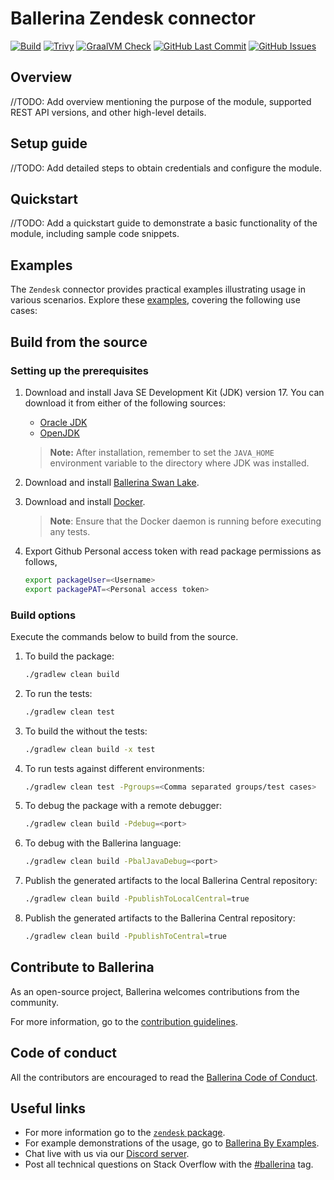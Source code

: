 # Ballerina Zendesk connector

[![Build](https://github.com/ballerina-platform/sample-ballerina-connector-repo/actions/workflows/ci.yml/badge.svg)](https://github.com/ballerina-platform/sample-ballerina-connector-repo/actions/workflows/ci.yml)
[![Trivy](https://github.com/ballerina-platform/sample-ballerina-connector-repo/actions/workflows/trivy-scan.yml/badge.svg)](https://github.com/ballerina-platform/sample-ballerina-connector-repo/actions/workflows/trivy-scan.yml)
[![GraalVM Check](https://github.com/ballerina-platform/sample-ballerina-connector-repo/actions/workflows/build-with-bal-test-native.yml/badge.svg)](https://github.com/ballerina-platform/sample-ballerina-connector-repo/actions/workflows/build-with-bal-test-native.yml)
[![GitHub Last Commit](https://img.shields.io/github/last-commit/ballerina-platform/sample-ballerina-connector-repo.svg)](https://github.com/ballerina-platform/sample-ballerina-connector-repo/commits/master)
[![GitHub Issues](https://img.shields.io/github/issues/ballerina-platform/ballerina-library/module/zendesk.svg?label=Open%20Issues)](https://github.com/ballerina-platform/ballerina-library/labels/module%zendesk)

## Overview

//TODO: Add overview mentioning the purpose of the module, supported REST API versions, and other high-level details.

## Setup guide

//TODO: Add detailed steps to obtain credentials and configure the module.

## Quickstart

//TODO: Add a quickstart guide to demonstrate a basic functionality of the module, including sample code snippets.

## Examples

The `Zendesk` connector provides practical examples illustrating usage in various scenarios. Explore these [examples](https://github.com/ballerina-platform/sample-ballerina-connector-repo/tree/main/examples/), covering the following use cases:

## Build from the source

### Setting up the prerequisites

1. Download and install Java SE Development Kit (JDK) version 17. You can download it from either of the following sources:

    * [Oracle JDK](https://www.oracle.com/java/technologies/downloads/)
    * [OpenJDK](https://adoptium.net/)

   > **Note:** After installation, remember to set the `JAVA_HOME` environment variable to the directory where JDK was installed.

2. Download and install [Ballerina Swan Lake](https://ballerina.io/).

3. Download and install [Docker](https://www.docker.com/get-started).

   > **Note**: Ensure that the Docker daemon is running before executing any tests.

4. Export Github Personal access token with read package permissions as follows,

    ```bash
    export packageUser=<Username>
    export packagePAT=<Personal access token>
    ```

### Build options

Execute the commands below to build from the source.

1. To build the package:

   ```bash
   ./gradlew clean build
   ```

2. To run the tests:

   ```bash
   ./gradlew clean test
   ```

3. To build the without the tests:

   ```bash
   ./gradlew clean build -x test
   ```

4. To run tests against different environments:

   ```bash
   ./gradlew clean test -Pgroups=<Comma separated groups/test cases>
   ```

5. To debug the package with a remote debugger:

   ```bash
   ./gradlew clean build -Pdebug=<port>
   ```

6. To debug with the Ballerina language:

   ```bash
   ./gradlew clean build -PbalJavaDebug=<port>
   ```

7. Publish the generated artifacts to the local Ballerina Central repository:

    ```bash
    ./gradlew clean build -PpublishToLocalCentral=true
    ```

8. Publish the generated artifacts to the Ballerina Central repository:

   ```bash
   ./gradlew clean build -PpublishToCentral=true
   ```

## Contribute to Ballerina

As an open-source project, Ballerina welcomes contributions from the community.

For more information, go to the [contribution guidelines](https://github.com/ballerina-platform/ballerina-lang/blob/master/CONTRIBUTING.md).

## Code of conduct

All the contributors are encouraged to read the [Ballerina Code of Conduct](https://ballerina.io/code-of-conduct).

## Useful links

* For more information go to the [`zendesk` package](https://central.ballerina.io/ballerinax/zendesk/latest).
* For example demonstrations of the usage, go to [Ballerina By Examples](https://ballerina.io/learn/by-example/).
* Chat live with us via our [Discord server](https://discord.gg/ballerinalang).
* Post all technical questions on Stack Overflow with the [#ballerina](https://stackoverflow.com/questions/tagged/ballerina) tag.